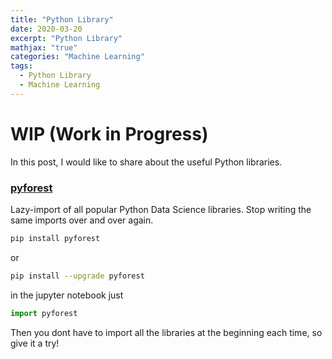 ```yaml
---
title: "Python Library"
date: 2020-03-20
excerpt: "Python Library"
mathjax: "true"
categories: "Machine Learning"
tags:
  - Python Library
  - Machine Learning
---
```


# WIP (Work in Progress)

In this post, I would like to share about the useful Python libraries.

### [pyforest](https://pypi.org/project/pyforest/)

Lazy-import of all popular Python Data Science libraries. Stop writing the same imports over and over again.

```bash
pip install pyforest
```
or
```bash
pip install --upgrade pyforest
```

in the jupyter notebook just
```python
import pyforest
```

Then you dont have to import all the libraries at the beginning each time, so give it a try!



